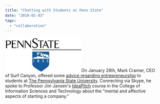 ```yaml
---
title: "Chatting with Students at Penn State"
date: "2010-02-03"
tags: 
  - "collaboration"
---
```


![Penn State Logo](/assets/images/rank-dynamics/penn-state-logo.jpg "Penn State Logo")On January 28th, Mark Cramer, CEO of Surf Canyon, offered some [advice regarding entrepreneurship](http://jimjansen.blogspot.com/2010/02/mark-cramer-of-surf-canyon-guest.html) to students at [The Pennsylvania State University](http://www.psu.edu/). Connecting via Skype, he spoke to Professor Jim Jansen's [IdeaPitch](http://ideapitch.smeal.psu.edu/) course in the College of Information Sciences and Technology about the "mental and affective aspects of starting a company."
